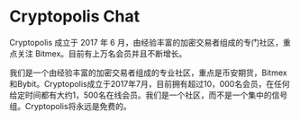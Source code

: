 # 

# Cryptopolis Chat

Cryptopolis 成立于 2017 年 6 月，由经验丰富的加密交易者组成的专门社区，重点关注 Bitmex。目前有上万名会员并且不断增长。

我们是一个由经验丰富的加密交易者组成的专业社区，重点是币安期货，Bitmex和Bybit。Cryptopolis成立于2017年7月，目前拥有超过10，000名会员，在任何给定时间都有大约1，500名在线会员。我们是一个社区，而不是一个集中的信号组。Cryptopolis将永远是免费的。

